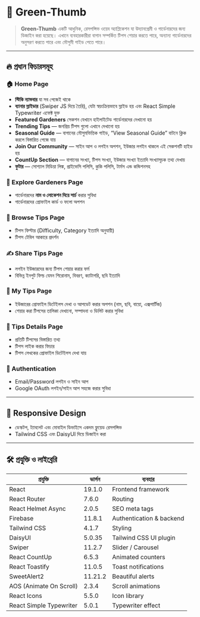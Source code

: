# 🌿 Green-Thumb

> **Green-Thumb** একটি আধুনিক, রেসপন্সিভ ওয়েব অ্যাপ্লিকেশন যা উদ্যানপ্রেমী ও গার্ডেনারদের জন্য ডিজাইন করা হয়েছে। এখানে ব্যবহারকারীরা বাগান সম্পর্কিত টিপস শেয়ার করতে পারে, অন্যান্য গার্ডেনারদের অনুসরণ করতে পারে এবং মৌসুমী গাইড পেতে পারে।

---

## 🔥 প্রধান ফিচারসমূহ

### 🏠 Home Page
- **স্টিকি ন্যাভবার** যা সব পেজেই থাকে  
- **ব্যানার স্লাইডার** (Swiper JS দিয়ে তৈরি), যেটা স্বয়ংক্রিয়ভাবে স্লাইড হয় এবং React Simple Typewriter এফেক্ট যুক্ত  
- **Featured Gardeners** সেকশন যেখানে হাইলাইটেড গার্ডেনারদের দেখানো হয়  
- **Trending Tips** — জনপ্রিয় টিপস গুলো এখানে দেখানো হয়  
- **Seasonal Guide** — বাগানের মৌসুমভিত্তিক গাইড, “View Seasonal Guide” বাটনে ক্লিক করলে বিস্তারিত পেজে যায়  
- **Join Our Community** — সাইন আপ ও লগইন অপশন, ইউজার লগইন থাকলে এই সেকশনটি হাইড হয়  
- **CountUp Section** — বাগানের সংখ্যা, টিপস সংখ্যা, ইউজার সংখ্যা ইত্যাদি সংখ্যাসূচক তথ্য দেখায়  
- **ফুটার** — সোশ্যাল মিডিয়া লিঙ্ক, প্রাইভেসি পলিসি, কুকি পলিসি, টার্মস এন্ড কন্ডিশনসহ

### 🌱 Explore Gardeners Page
- গার্ডেনারদের **নাম ও লোকেশন দিয়ে সার্চ** করার সুবিধা  
- গার্ডেনারদের প্রোফাইল কার্ড ও ফলো অপশন  

### 🌸 Browse Tips Page
- টিপস ফিল্টার (Difficulty, Category ইত্যাদি অনুযায়ী)  
- টিপস টেবিল আকারে প্রদর্শন  

### ✍️ Share Tips Page
- লগইন ইউজারদের জন্য টিপস শেয়ার করার ফর্ম  
- বিভিন্ন ইনপুট ফিল্ড যেমন শিরোনাম, বিবরণ, ক্যাটাগরি, ছবি ইত্যাদি  

### 👤 My Tips Page
- ইউজারের প্রোফাইল ডিটেইলস দেখা ও আপডেট করার অপশন (নাম, ছবি, বায়ো, এক্সপার্টিজ)  
- শেয়ার করা টিপসের তালিকা দেখানো, সম্পাদনা ও ডিলিট করার সুবিধা  

### 📄 Tips Details Page
- প্রতিটি টিপসের বিস্তারিত তথ্য  
- টিপস লাইক করার ফিচার  
- টিপস লেখকের প্রোফাইল ডিটেইলস দেখা যায়  

### 🔐 Authentication
- Email/Password লগইন ও সাইন আপ  
- Google OAuth লগইন/সাইন আপ সহজে করার সুবিধা  

---

## 📱 Responsive Design

- ডেস্কটপ, ট্যাবলেট এবং মোবাইল ডিভাইসে একদম ফ্লুয়েড রেসপন্সিভ  
- Tailwind CSS এবং DaisyUI দিয়ে ডিজাইন করা

---

## 🛠️ প্রযুক্তি ও লাইব্রেরি

| প্রযুক্তি          | ভার্সন       | ব্যবহার                 |
|------------------|------------|------------------------|
| React            | 19.1.0     | Frontend framework     |
| React Router     | 7.6.0      | Routing                |
| React Helmet Async | 2.0.5    | SEO meta tags          |
| Firebase         | 11.8.1     | Authentication & backend|
| Tailwind CSS     | 4.1.7      | Styling                |
| DaisyUI          | 5.0.35     | Tailwind CSS UI plugin |
| Swiper           | 11.2.7     | Slider / Carousel      |
| React CountUp    | 6.5.3      | Animated counters      |
| React Toastify   | 11.0.5     | Toast notifications    |
| SweetAlert2      | 11.21.2    | Beautiful alerts       |
| AOS (Animate On Scroll) | 2.3.4 | Scroll animations      |
| React Icons      | 5.5.0      | Icon library           |
| React Simple Typewriter | 5.0.1 | Typewriter effect      |